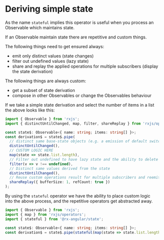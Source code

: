 # Deriving simple state

As the name `stateful` implies this operator is useful when you process an Observable which maintains state.

If an Observable maintain state there are repetitive and custom things.

The following things need to get ensured always:

- emit only distinct values (state changes)
- filter out undefined values (lazy state)
- share and replay the applied operations for multiple subscribers (display the state derivation)

The following things are always custom:

- get a subset of state derivation
- compose in other Observables or change the Observables behaviour

If we take a simple state derivation and select the number of items in a list the above looks like this:

```typescript
import { Observable } from 'rxjs';
import { distinctUntilChanged, map, filter, shareReplay } from 'rxjs/operators';

const state$: Observable<{ name: string; items: string[] }>;
const derivation$ = state$.pipe(
  // distinct same base-state objects (e.g. a emission of default switch cases, incorrect mutable handling of data) @TODO evaluate benefits vs. overhead
  distinctUntilChanged(),
  // CUSTOM LOGIC HERE
  map(state => state.list.length),
  // Filter out undefined to have lazy state and the ability to delete state slices over time
  filter(v => v !== undefined),
  // Distinct same values derived from the state
  distinctUntilChanged(),
  // Reuse custom operations result for multiple subscribers and reemit the last calculated value.
  shareReplay({ bufferSize: 1, refCount: true })
);
```

By using the `stateful` operator we have the ability
to place custom logic into the above process, and the repetitive operators get abstracted away.

```typescript
import { Observable } from 'rxjs';
import { map } from 'rxjs/operators';
import { stateful } from '@rx-angular/state';

const state$: Observable<{ name: string; items: string[] }>;
const derivation$ = state$.pipe(stateful(map(state => state.list.length)));
```
